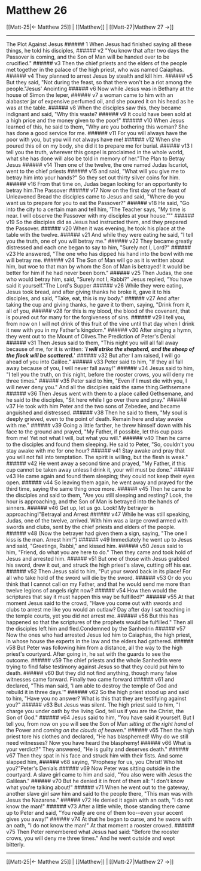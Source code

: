 # Matthew 26

[[Matt-25|← Matthew 25]] | [[Matthew]] | [[Matt-27|Matthew 27 →]]
***

The Plot Against Jesus ###### 1 When Jesus had finished saying all these things, he told his disciples, ###### v2 "You know that after two days the Passover is coming, and the Son of Man will be handed over to be crucified." ###### v3 Then the chief priests and the elders of the people met together in the palace of the high priest, who was named Caiaphas. ###### v4 They planned to arrest Jesus by stealth and kill him. ###### v5 But they said, "Not during the feast, so that there won't be a riot among the people."Jesus' Anointing ###### v6 Now while Jesus was in Bethany at the house of Simon the leper, ###### v7 a woman came to him with an alabaster jar of expensive perfumed oil, and she poured it on his head as he was at the table. ###### v8 When the disciples saw this, they became indignant and said, "Why this waste? ###### v9 It could have been sold at a high price and the money given to the poor!" ###### v10 When Jesus learned of this, he said to them, "Why are you bothering this woman? She has done a good service for me. ###### v11 For you will always have the poor with you, but you will not always have me! ###### v12 When she poured this oil on my body, she did it to prepare me for burial. ###### v13 I tell you the truth, wherever this gospel is proclaimed in the whole world, what she has done will also be told in memory of her."The Plan to Betray Jesus ###### v14 Then one of the twelve, the one named Judas Iscariot, went to the chief priests ###### v15 and said, "What will you give me to betray him into your hands?" So they set out thirty silver coins for him. ###### v16 From that time on, Judas began looking for an opportunity to betray him.The Passover ###### v17 Now on the first day of the feast of Unleavened Bread the disciples came to Jesus and said, "Where do you want us to prepare for you to eat the Passover?" ###### v18 He said, "Go into the city to a certain man and tell him, 'The Teacher says, "My time is near. I will observe the Passover with my disciples at your house."'" ###### v19 So the disciples did as Jesus had instructed them, and they prepared the Passover. ###### v20 When it was evening, he took his place at the table with the twelve. ###### v21 And while they were eating he said, "I tell you the truth, one of you will betray me." ###### v22 They became greatly distressed and each one began to say to him, "Surely not I, Lord?" ###### v23 He answered, "The one who has dipped his hand into the bowl with me will betray me. ###### v24 The Son of Man will go as it is written about him, but woe to that man by whom the Son of Man is betrayed! It would be better for him if he had never been born." ###### v25 Then Judas, the one who would betray him, said, "Surely not I, Rabbi?" Jesus replied, "You have said it yourself."The Lord's Supper ###### v26 While they were eating, Jesus took bread, and after giving thanks he broke it, gave it to his disciples, and said, "Take, eat, this is my body." ###### v27 And after taking the cup and giving thanks, he gave it to them, saying, "Drink from it, all of you, ###### v28 for this is my blood, the blood of the covenant, that is poured out for many for the forgiveness of sins. ###### v29 I tell you, from now on I will not drink of this fruit of the vine until that day when I drink it new with you in my Father's kingdom." ###### v30 After singing a hymn, they went out to the Mount of Olives.The Prediction of Peter's Denial ###### v31 Then Jesus said to them, "This night you will all fall away because of me, for it is written: '**_I will strike the shepherd,_** **_and the sheep of the flock will be scattered_.**' ###### v32 But after I am raised, I will go ahead of you into Galilee." ###### v33 Peter said to him, "If they all fall away because of you, I will never fall away!" ###### v34 Jesus said to him, "I tell you the truth, on this night, before the rooster crows, you will deny me three times." ###### v35 Peter said to him, "Even if I must die with you, I will never deny you." And all the disciples said the same thing.Gethsemane ###### v36 Then Jesus went with them to a place called Gethsemane, and he said to the disciples, "Sit here while I go over there and pray." ###### v37 He took with him Peter and the two sons of Zebedee, and became anguished and distressed. ###### v38 Then he said to them, "My soul is deeply grieved, even to the point of death. Remain here and stay awake with me." ###### v39 Going a little farther, he threw himself down with his face to the ground and prayed, "My Father, if possible, let this cup pass from me! Yet not what I will, but what you will." ###### v40 Then he came to the disciples and found them sleeping. He said to Peter, "So, couldn't you stay awake with me for one hour? ###### v41 Stay awake and pray that you will not fall into temptation. The spirit is willing, but the flesh is weak." ###### v42 He went away a second time and prayed, "My Father, if this cup cannot be taken away unless I drink it, your will must be done." ###### v43 He came again and found them sleeping; they could not keep their eyes open. ###### v44 So leaving them again, he went away and prayed for the third time, saying the same thing once more. ###### v45 Then he came to the disciples and said to them, "Are you still sleeping and resting? Look, the hour is approaching, and the Son of Man is betrayed into the hands of sinners. ###### v46 Get up, let us go. Look! My betrayer is approaching!"Betrayal and Arrest ###### v47 While he was still speaking, Judas, one of the twelve, arrived. With him was a large crowd armed with swords and clubs, sent by the chief priests and elders of the people. ###### v48 (Now the betrayer had given them a sign, saying, "The one I kiss is the man. Arrest him!") ###### v49 Immediately he went up to Jesus and said, "Greetings, Rabbi," and kissed him. ###### v50 Jesus said to him, "Friend, do what you are here to do." Then they came and took hold of Jesus and arrested him. ###### v51 But one of those with Jesus grabbed his sword, drew it out, and struck the high priest's slave, cutting off his ear. ###### v52 Then Jesus said to him, "Put your sword back in its place! For all who take hold of the sword will die by the sword. ###### v53 Or do you think that I cannot call on my Father, and that he would send me more than twelve legions of angels right now? ###### v54 How then would the scriptures that say it must happen this way be fulfilled?" ###### v55 At that moment Jesus said to the crowd, "Have you come out with swords and clubs to arrest me like you would an outlaw? Day after day I sat teaching in the temple courts, yet you did not arrest me. ###### v56 But this has happened so that the scriptures of the prophets would be fulfilled." Then all the disciples left him and fled.Condemned by the Sanhedrin ###### v57 Now the ones who had arrested Jesus led him to Caiaphas, the high priest, in whose house the experts in the law and the elders had gathered. ###### v58 But Peter was following him from a distance, all the way to the high priest's courtyard. After going in, he sat with the guards to see the outcome. ###### v59 The chief priests and the whole Sanhedrin were trying to find false testimony against Jesus so that they could put him to death. ###### v60 But they did not find anything, though many false witnesses came forward. Finally two came forward ###### v61 and declared, "This man said, 'I am able to destroy the temple of God and rebuild it in three days.'" ###### v62 So the high priest stood up and said to him, "Have you no answer? What is this that they are testifying against you?" ###### v63 But Jesus was silent. The high priest said to him, "I charge you under oath by the living God, tell us if you are the Christ, the Son of God." ###### v64 Jesus said to him, "You have said it yourself. But I tell you, from now on you will see the Son of Man _sitting_ _at the right hand_ of the Power and _coming_ _on the clouds of heaven_." ###### v65 Then the high priest tore his clothes and declared, "He has blasphemed! Why do we still need witnesses? Now you have heard the blasphemy! ###### v66 What is your verdict?" They answered, "He is guilty and deserves death." ###### v67 Then they spat in his face and struck him with their fists. And some slapped him, ###### v68 saying, "Prophesy for us, you Christ! Who hit you?"Peter's Denials ###### v69 Now Peter was sitting outside in the courtyard. A slave girl came to him and said, "You also were with Jesus the Galilean." ###### v70 But he denied it in front of them all: "I don't know what you're talking about!" ###### v71 When he went out to the gateway, another slave girl saw him and said to the people there, "This man was with Jesus the Nazarene." ###### v72 He denied it again with an oath, "I do not know the man!" ###### v73 After a little while, those standing there came up to Peter and said, "You really are one of them too--even your accent gives you away!" ###### v74 At that he began to curse, and he swore with an oath, "I do not know the man!" At that moment a rooster crowed. ###### v75 Then Peter remembered what Jesus had said: "Before the rooster crows, you will deny me three times." And he went outside and wept bitterly.

***
[[Matt-25|← Matthew 25]] | [[Matthew]] | [[Matt-27|Matthew 27 →]]
